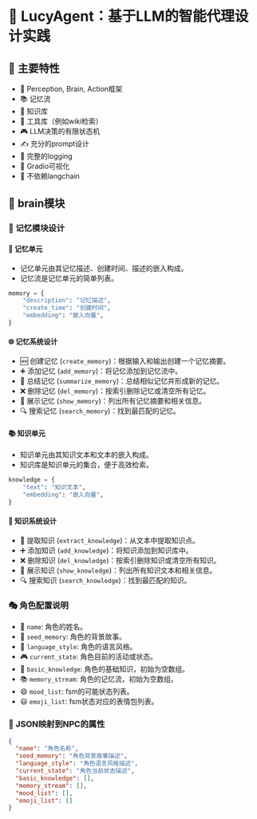 # 🤖 LucyAgent：基于LLM的智能代理设计实践

## 🌟 主要特性
- 🧠 Perception, Brain, Action框架
- 📚 记忆流
- 🏫 知识库
- 🔧 工具库（例如wiki检索）
- 🎮 LLM决策的有限状态机
- ✍️ 充分的prompt设计
- 📔 完整的logging
- 🎨 Gradio可视化
- 🚫 不依赖langchain

## 🧠 brain模块

### 📝 记忆模块设计

#### 🧩 记忆单元
- 记忆单元由其记忆描述、创建时间、描述的嵌入构成。
- 记忆流是记忆单元的简单列表。

```python
memory = {
    "description": "记忆描述",
    "create_time": "创建时间",
    "embedding": "嵌入向量",
}
```

#### 🌐 记忆系统设计
- 🆕 创建记忆 (`create_memory`)：根据输入和输出创建一个记忆摘要。
- ➕ 添加记忆 (`add_memory`)：将记忆添加到记忆流中。
- 📝 总结记忆 (`summarize_memory`)：总结相似记忆并形成新的记忆。
- ❌ 删除记忆 (`del_memory`)：按索引删除记忆或清空所有记忆。
- 👀 展示记忆 (`show_memory`)：列出所有记忆摘要和相关信息。
- 🔍 搜索记忆 (`search_memory`)：找到最匹配的记忆。

#### 📚 知识单元
- 知识单元由其知识文本和文本的嵌入构成。
- 知识库是知识单元的集合，便于高效检索。

```python
knowledge = {
    "text": "知识文本",
    "embedding": "嵌入向量",
}
```

#### 📖 知识系统设计
- 🧠 提取知识 (`extract_knowledge`)：从文本中提取知识点。
- ➕ 添加知识 (`add_knowledge`)：将知识添加到知识库中。
- ❌ 删除知识 (`del_knowledge`)：按索引删除知识或清空所有知识。
- 👀 展示知识 (`show_knowledge`)：列出所有知识文本和相关信息。
- 🔍 搜索知识 (`search_knowledge`)：找到最匹配的知识。

### 🎭 角色配置说明

- 📛 `name`: 角色的姓名。
- 🌱 `seed_memory`: 角色的背景故事。
- 💬 `language_style`: 角色的语言风格。
- 🎮 `current_state`: 角色目前的活动或状态。
- 🧠 `basic_knowledge`: 角色的基础知识，初始为空数组。
- 📚 `memory_stream`: 角色的记忆流，初始为空数组。
- 😄 `mood_list`: fsm的可能状态列表。
- 😃 `emoji_list`: fsm状态对应的表情包列表。

### 📌 JSON映射到NPC的属性
```json
{
  "name": "角色名称",
  "seed_memory": "角色背景故事描述",
  "language_style": "角色语言风格描述",
  "current_state": "角色当前状态描述",
  "basic_knowledge": [],
  "memory_stream": [],
  "mood_list": [],
  "emoji_list": []
}
```

